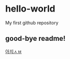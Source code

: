 # hello-world
My first github repository


## good-bye readme!

[아지ㅅㅂ](samsungcardpet://com.samsungcard.pet/adopt?adoptNo=1)
